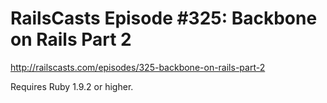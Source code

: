 # RailsCasts Episode #325: Backbone on Rails Part 2

http://railscasts.com/episodes/325-backbone-on-rails-part-2

Requires Ruby 1.9.2 or higher.
